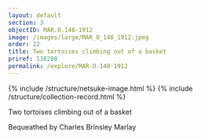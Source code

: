 ```yaml
---
layout: default
section: 3
objectID: MAR.0.148-1912
image: /images/large/MAR_O_148_1912.jpeg
order: 22
title: Two tortoises climbing out of a basket
priref: 138288
permalink: /explore/MAR-O-148-1912
---
```

{% include /structure/netsuke-image.html %}
{% include /structure/collection-record.html %}

Two tortoises climbing out of a basket

Bequeathed by Charles Brinsley Marlay
